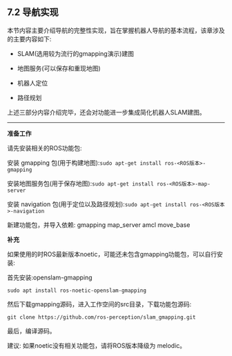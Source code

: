 ## 7.2 导航实现

本节内容主要介绍导航的完整性实现，旨在掌握机器人导航的基本流程，该章涉及的主要内容如下:

* SLAM\(选用较为流行的gmapping演示\)建图
* 地图服务\(可以保存和重现地图\)
* 机器人定位

* 路径规划

上述三部分内容介绍完毕，还会对功能进一步集成简化机器人SLAM建图。

---

**准备工作**

请先安装相关的ROS功能包:

安装 gmapping 包\(用于构建地图\):`sudo apt-get install ros-<ROS版本>-gmapping`

安装地图服务包\(用于保存地图\):`sudo apt-get install ros-<ROS版本>-map-server`

安装 navigation 包\(用于定位以及路径规划\):`sudo apt-get install ros-<ROS版本>-navigation`

新建功能包，并导入依赖: gmapping map\_server amcl move\_base

**补充**

如果使用的时ROS最新版本noetic，可能还未包含gmapping功能包，可以自行安装:

首先安装:openslam-gmapping

```
sudo apt install ros-noetic-openslam-gmapping
```

然后下载gmapping源码，进入工作空间的src目录，下载功能包源码:

```
git clone https://github.com/ros-perception/slam_gmapping.git
```

最后，编译源码。

建议: 如果noetic没有相关功能包，请将ROS版本降级为 melodic。

